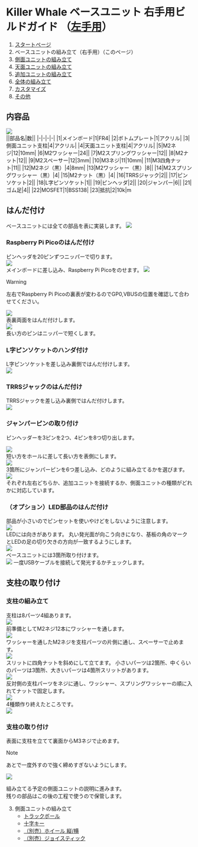 # Killer Whale ベースユニット 右手用ビルドガイド （[左手用](../左手用/2_ベースユニット.md)）

1. [スタートページ](../README.md)
2. ベースユニットの組み立て（右手用）（このページ）
3. [側面ユニットの組み立て](../右手用/3_側面ユニット_トラックボール.md)
4. [天面ユニットの組み立て](../右手用/4_天面ユニット.md)
5. [追加ユニットの組み立て](../右手用/5_追加ユニット.md)
6. [全体の組み立て](../右手用/6_全体の組み立て.md)
7. [カスタマイズ](../右手用/7_カスタマイズ.md)
8. [その他](../右手用/8_その他.md)


## 内容品
![](../img/2_base_r/2_1_contents.jpg)      
||部品名|数||
|-|-|-|-|
|1|メインボード|1|FR4|
|2|ボトムプレート|1|アクリル|
|3|側面ユニット支柱|4|アクリル|
|4|天面ユニット支柱|4|アクリル|
|5|M2ネジ|12|10mm|
|6|M2ワッシャー|24||
|7|M2スプリングワッシャー|12||
|8|M2ナット|12||
|9|M2スペーサー|12|3mm|
|10|M3ネジ|11|10mm|
|11|M3四角ナット|11||
|12|M2ネジ（黒）|4|8mm|
|13|M2ワッシャー（黒）|8||
|14|M2スプリングワッシャー（黒）|4|
|15|M2ナット（黒）|4|
|16|TRRSジャック|2||
|17|ピンソケット|2||
|18|L字ピンソケット|1||
|19|ピンヘッダ|2||
|20|ジャンパー|6||
|21|ゴム足|4||
|22|MOSFET|1|BSS138|
|23|抵抗|2|10k|m

## はんだ付け
ベースユニットには全ての部品を表に実装します。 
![](../img/2_base_r/2_2_overall.jpg)    
### Raspberry Pi Picoのはんだ付け
ピンヘッダを20ピンずつニッパーで切ります。  
![](../img/2_base_r/2_3_pin_header.jpg)    
メインボードに差し込み、Raspberry Pi Picoをのせます。
![](../img/2_base_r/2_4_raspberry_pi_pico_1.jpg)    

> [!WARNING]
> 左右でRaspberry Pi Picoの裏表が変わるのでGP0,VBUSの位置を確認して合わせてください。  

![](../img/2_base_r/2_5_raspberry_pi_pico_2.jpg)    
表裏両面をはんだ付けします。  
![](../img/2_base_r/2_6_raspberry_pi_pico_3.jpg)    
長い方のピンはニッパーで短くします。  

### L字ピンソケットのハンダ付け
L字ピンソケットを差し込み裏側ではんだ付けします。  
![](../img/2_base_r/2_7_angle_sockert.jpg)    

### TRRSジャックのはんだ付け
TRRSジャックを差し込み裏側ではんだ付けします。  
![ ](../img/2_base_r/2_8_trrs.jpg)    

### ジャンパーピンの取り付け
ピンヘッダーを3ピンを2つ、4ピンを8つ切り出します。

![](../img/2_base_r/2_9_pin_header_1.jpg)    
短い方をホールに差して長い方を表側にします。   
![](../img/2_base_r/2_10_pin_header_2.jpg)    
3箇所にジャンパーピンを6つ差し込み、どのように組み立てるかを選びます。 
![](../img/2_base_r/2_11_jumper.jpg)       
それぞれ左右どちらか、追加ユニットを接続するか、側面ユニットの種類がどれかに対応しています。  


### （オプション）LED部品のはんだ付け
部品が小さいのでピンセットを使いやけどをしないように注意します。  
![](../img/2_base_r/2_12_mosfet.jpg)      
LEDには向きがあります。  丸い発光面が向こう向きになり、基板の角のマークとLEDの足の切り欠きの方向が一致するようにします。  
![](../img/c_led.jpg)    
ベースユニットには3箇所取り付けます。  
![](../img/2_base_r/2_13_sk6812mini_e.jpg) 
一度USBケーブルを接続して発光するかチェックします。 

## 支柱の取り付け

### 支柱の組み立て
支柱は8パーツ4組あります。  
![](../img/2_base_r/2_14_pillars.jpg)    
前準備としてM2ネジ12本にワッシャーを通します。  
![](../img/2_base_r/2_15_m2screw.jpg)    
ワッシャーを通したM2ネジを支柱パーツの片側に通し、スペーサーで止めます。  
![](../img/2_base_r/2_16_pillar_1.jpg)    
スリットに四角ナットを斜めにして立てます。  小さいパーツは2箇所、中くらいのパーツは3箇所、大きいパーツは4箇所スリットがあります。  
![](../img/2_base_r/2_17_pillar_2.jpg)    
反対側の支柱パーツをネジに通し、ワッシャー、スプリングワッシャーの順に入れてナットで固定します。  
![](../img/2_base_r/2_18_pillar_3.jpg)      
4種類作り終えたところです。  
![](../img/2_base_r/2_19_pillars_complete.jpg)   


### 支柱の取り付け  
表面に支柱を立てて裏面からM3ネジで止めます。  
> [!NOTE]
> あとで一度外すので強く締めすぎないようにします。

![](../img/2_base_r/2_20_base_complete.jpg)    
  
 
組み立てる予定の側面ユニットの説明に進みます。  
残りの部品はこの後の工程で使うので保管します。

3. 側面ユニットの組み立て
   - [トラックボール](../右手用/3_側面ユニット_トラックボール.md)
   - [十字キー](../右手用/3_側面ユニット_十字キー.md)
   - [（別売）ホイール 縦/横](../右手用/3_側面ユニット_ホイール.md)
   - [（別売）ジョイスティック](../右手用/3_側面ユニット_ジョイスティック.md)
